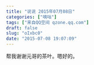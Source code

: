 ```yaml
---
title: "说说 2015年07月08日"
categories: ["嘀咕"]
tags: ["来自QQ空间 qzone.qq.com"]
draft: false
slug: "oIxbc0"
date: "2015-07-08 19:07:09"
---
```


帮我谢谢元哥的茶叶。嗯好的。
